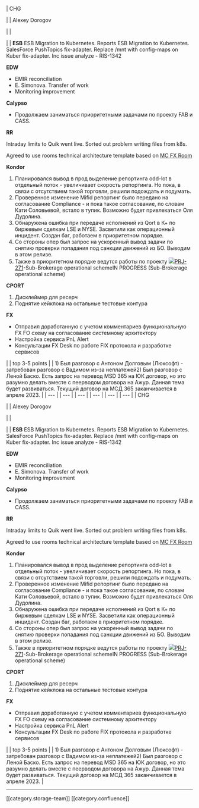 





| CHG

 | 
| Alexey Dorogov

 | 
|    

 | 
|  **ESB**  ESB Migration to Kubernetes. Reports ESB Migration to Kubernetes. SalesForce PushTopics fix-adapter. Replace /mnt with config-maps on Kuber fix-adapter. Inc issue analyze - RIS-1342

 **EDW** 

<ul><li>EMIR reconciliation</li><li>E. Simonova. Transfer of work</li><li>Monitoring improvement</li></ul>

 **Calypso** 

<ul><li>Продолжаем заниматься приоритетными задачами по проекту FAB и CASS. </li></ul>

 **RR** 

Intraday limits to Quik went live. Sorted out problem writing files from k8s. 

Agreed to use rooms technical architecture template based on [MC FX Room](http://wiki/display/IPD/MC+FX+Room)



 **Kondor** 


1. Планировался вывод в прод выделение репортинга odd-lot в отдельный поток - увеличивает скорость репортинга. Но пока, в связи с отсутствием такой торговли, решили подождать и подумать.
1. Проверенное изменение Mifid репортинг было передано на согласование Compliance - и пока такое согласование, по словам Кати Соловьевой, встало в тупик. Возможно будет привлекаться Оля Дудолина.
1. Обнаружена ошибка при передаче исполнений из Qort в К+ по биржевым сделкам LSE и NYSE. Засветили как операционный инцидент. Создан баг, работаем в приоритетном порядке.
1. Со стороны опер был запрос на ускоренный вывод задачи по снятию проверки попадания под санкции движений из БО. Выводим в этом релизе.
1. Также в приоритетном порядке ведутся работы по проекту [![](images/storage/)PRJ-271](http://jira/browse/PRJ-271)-Sub-Brokerage operational schemeIN PROGRESS (Sub-Brokerage operational scheme)

 **CPORT** 
1. Дисклеймер для ресерч
1. Поднятие кейклока на остальные тестовые контура

 **FX** <ul><li>Отправил доработанную с учетом комментариев функциональную FX FO схему на согласование системному архитектору</li><li>Настройка сервиса PnL Alert</li><li>Консультации FX Desk по работе FIX протокола и разработке сервисов</li></ul> | 
| top 3-5 points | 
| 1) Был разговор с Антоном Долговым (Люксофт) - затребован разговор с Вадимом из-за неплатежей2) Был разговор с Леной Баско. Есть запрос на перевод MSD 365 на ЮК договор, но это разумно делать вместе с пеерводом договора на Ажур. Данная тема будет развиваться. Текущий договор на МСД 365 заканчивается в апреле 2023. | 
|  --- | 
|  --- | 
|  --- | 
|  --- | 
|  --- | 
|  --- | 
| CHG

 | 
| Alexey Dorogov

 | 
|    

 | 
|  **ESB**  ESB Migration to Kubernetes. Reports ESB Migration to Kubernetes. SalesForce PushTopics fix-adapter. Replace /mnt with config-maps on Kuber fix-adapter. Inc issue analyze - RIS-1342

 **EDW** 

<ul><li>EMIR reconciliation</li><li>E. Simonova. Transfer of work</li><li>Monitoring improvement</li></ul>

 **Calypso** 

<ul><li>Продолжаем заниматься приоритетными задачами по проекту FAB и CASS. </li></ul>

 **RR** 

Intraday limits to Quik went live. Sorted out problem writing files from k8s. 

Agreed to use rooms technical architecture template based on [MC FX Room](http://wiki/display/IPD/MC+FX+Room)



 **Kondor** 


1. Планировался вывод в прод выделение репортинга odd-lot в отдельный поток - увеличивает скорость репортинга. Но пока, в связи с отсутствием такой торговли, решили подождать и подумать.
1. Проверенное изменение Mifid репортинг было передано на согласование Compliance - и пока такое согласование, по словам Кати Соловьевой, встало в тупик. Возможно будет привлекаться Оля Дудолина.
1. Обнаружена ошибка при передаче исполнений из Qort в К+ по биржевым сделкам LSE и NYSE. Засветили как операционный инцидент. Создан баг, работаем в приоритетном порядке.
1. Со стороны опер был запрос на ускоренный вывод задачи по снятию проверки попадания под санкции движений из БО. Выводим в этом релизе.
1. Также в приоритетном порядке ведутся работы по проекту [![](images/storage/)PRJ-271](http://jira/browse/PRJ-271)-Sub-Brokerage operational schemeIN PROGRESS (Sub-Brokerage operational scheme)

 **CPORT** 
1. Дисклеймер для ресерч
1. Поднятие кейклока на остальные тестовые контура

 **FX** <ul><li>Отправил доработанную с учетом комментариев функциональную FX FO схему на согласование системному архитектору</li><li>Настройка сервиса PnL Alert</li><li>Консультации FX Desk по работе FIX протокола и разработке сервисов</li></ul> | 
| top 3-5 points | 
| 1) Был разговор с Антоном Долговым (Люксофт) - затребован разговор с Вадимом из-за неплатежей2) Был разговор с Леной Баско. Есть запрос на перевод MSD 365 на ЮК договор, но это разумно делать вместе с пеерводом договора на Ажур. Данная тема будет развиваться. Текущий договор на МСД 365 заканчивается в апреле 2023. | 







*****

[[category.storage-team]] 
[[category.confluence]] 
